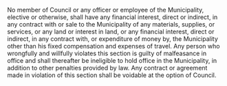 No member of Council or any officer or employee of the Municipality, elective or otherwise, shall have any financial interest, direct or indirect, in any contract with or sale to the Municipality of any materials, supplies, or services, or any land or interest in land, or any financial interest, direct or indirect, in any contract with, or expenditure of money by, the Municipality other than his fixed compensation and expenses of travel. Any person who wrongfully and willfully violates this section is guilty of malfeasance in office and shall thereafter be ineligible to hold office in the Municipality, in addition to other penalties provided by law. Any contract or agreement made in violation of this section shall be voidable at the option of Council.
